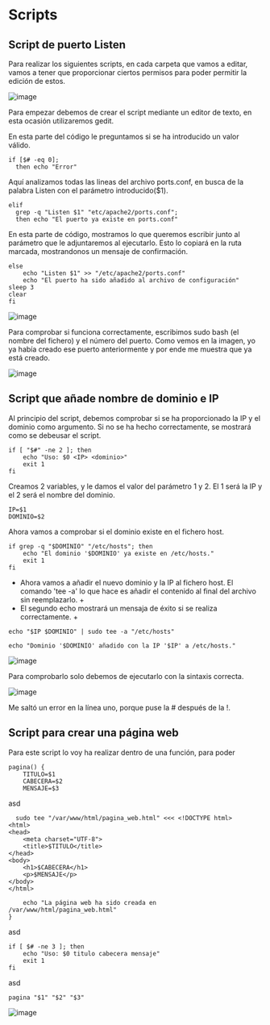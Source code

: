 # Scripts 

## Script de puerto Listen
Para realizar los siguientes scripts, en cada carpeta que vamos a editar, vamos a tener que proporcionar ciertos permisos para poder permitir la edición de estos.

![image](https://github.com/user-attachments/assets/00a738a6-2db8-4ee8-b7b1-ce909f9a016b)

Para empezar debemos de crear el script mediante un editor de texto, en esta ocasión utilizaremos gedit. 

En esta parte del código le preguntamos si se ha introducido un valor válido.

````
if [$# -eq 0];
  then echo "Error"
````

Aquí analizamos todas las lineas del archivo ports.conf, en busca de la palabra Listen con el parámetro introducido($1).

````
elif
  grep -q "Listen $1" "etc/apache2/ports.conf";
  then echo "El puerto ya existe en ports.conf"
````

En esta parte de código, mostramos lo que queremos escribir junto al parámetro que le adjuntaremos al ejecutarlo. Esto lo copiará en la ruta marcada, mostrandonos un mensaje de confirmación.

````
else 
	echo "Listen $1" >> "/etc/apache2/ports.conf"
	echo "El puerto ha sido añadido al archivo de configuración"
sleep 3
clear
fi
````

![image](https://github.com/user-attachments/assets/89aab286-9cc2-4970-bac8-6803036fe07c)

Para comprobar si funciona correctamente, escribimos sudo bash (el nombre del fichero) y el número del puerto. Como vemos en la imagen, yo ya había creado ese puerto anteriormente y por ende me muestra que ya está creado.

![image](https://github.com/user-attachments/assets/97386953-fe3d-40ec-84f1-5aa45939db57)

## Script que añade nombre de dominio e IP
Al principio del script, debemos comprobar si se ha proporcionado la IP y el dominio como argumento. Si no se ha hecho correctamente, se mostrará como se debeusar el script.

````
if [ "$#" -ne 2 ]; then
    echo "Uso: $0 <IP> <dominio>"
    exit 1
fi
````
Creamos 2 variables, y le damos el valor del parámetro 1 y 2. El 1 será la IP y el 2 será el nombre del dominio.

````
IP=$1
DOMINIO=$2
````
Ahora vamos a comprobar si el dominio existe en el fichero host.

````
if grep -q "$DOMINIO" "/etc/hosts"; then
    echo "El dominio '$DOMINIO' ya existe en /etc/hosts."
    exit 1
fi
````
+ Ahora vamos a añadir el nuevo dominio y la IP al fichero host. El comando 'tee -a' lo que hace es añadir el contenido al final del archivo sin reemplazarlo. +
+ El segundo echo mostrará un mensaja de éxito si se realiza correctamente. +

````
echo "$IP $DOMINIO" | sudo tee -a "/etc/hosts"

echo "Dominio '$DOMINIO' añadido con la IP '$IP' a /etc/hosts."
````

![image](https://github.com/user-attachments/assets/abd2e3ca-1e14-4157-b20b-93fa1a9f0bf1)

Para comprobarlo solo debemos de ejecutarlo con la sintaxis correcta.

![image](https://github.com/user-attachments/assets/8b2595f1-442d-4bc9-b333-d0a60dfdd16d)

Me saltó un error en la línea uno, porque puse la # después de la !.

## Script para crear una página web

Para este script lo voy ha realizar dentro de una función, para poder 

````
pagina() {
    TITULO=$1
    CABECERA=$2
    MENSAJE=$3
````
asd

````
  sudo tee "/var/www/html/pagina_web.html" <<< <!DOCTYPE html>
<html>
<head>
    <meta charset="UTF-8">
    <title>$TITULO</title>
</head>
<body>
    <h1>$CABECERA</h1>
    <p>$MENSAJE</p>
</body>
</html>

    echo "La página web ha sido creada en /var/www/html/pagina_web.html"
}
````
asd

````
if [ $# -ne 3 ]; then
    echo "Uso: $0 titulo cabecera mensaje"
    exit 1
fi
````
asd

````
pagina "$1" "$2" "$3"
````
![image](https://github.com/user-attachments/assets/169d1e40-23d2-430a-8149-738a163381cc)

